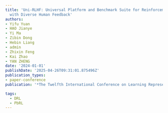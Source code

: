 ```yaml
---
title: 'Uni-RLHF: Universal Platform and Benchmark Suite for Reinforcement Learning
  with Diverse Human Feedback'
authors:
- Yifu Yuan
- HAO Jianye
- Yi Ma
- Zibin Dong
- Hebin Liang
- admin
- Zhixin Feng
- Kai Zhao
- YAN ZHENG
date: '2024-01-01'
publishDate: '2025-04-26T09:31:01.875496Z'
publication_types:
- paper-conference
publication: '*The Twelfth International Conference on Learning Representations*'

tags:
  - DRL
  - PbRL
---
```

